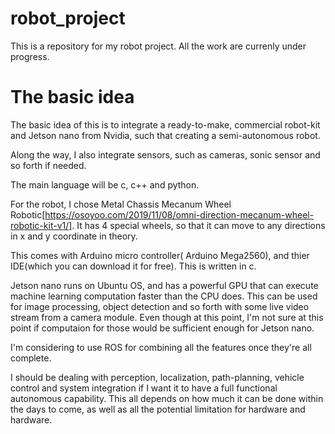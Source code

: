 # robot_project

This is a repository for my robot project. All the work are currenly under progress.

# The basic idea

The basic idea of this is to integrate a ready-to-make, commercial robot-kit and Jetson nano from Nvidia, such that creating a semi-autonomous robot. 

Along the way, I also integrate sensors, such as cameras, sonic sensor and so forth if needed. 

The main language will be c, c++ and python. 

For the robot, I chose Metal Chassis Mecanum Wheel Robotic[https://osoyoo.com/2019/11/08/omni-direction-mecanum-wheel-robotic-kit-v1/]. It has 4 special wheels, so that it can move to any directions in x and y coordinate in theory.

This comes with Arduino micro controller( Arduino Mega2560), and thier IDE(which you can download it for free). This is written in c.

Jetson nano runs on Ubuntu OS, and has a powerful GPU that can execute machine learning computation faster than the CPU does. This can be used for image processing, object detection and so forth with some live video stream from a camera module. Even though at this point, I'm not sure at this point if computaion for those would be sufficient enough for Jetson nano. 

I'm considering to use ROS for combining all the features once they're all complete. 

I should be dealing with perception, localization, path-planning, vehicle control and system integration if I want it to have a full functional autonomous capability. This all depends on how much it can be done within the days to come, as well as all the potential limitation for hardware and hardware.


